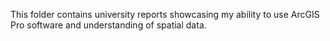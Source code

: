 This folder contains university reports showcasing my ability to use ArcGIS Pro software and understanding of spatial data.
